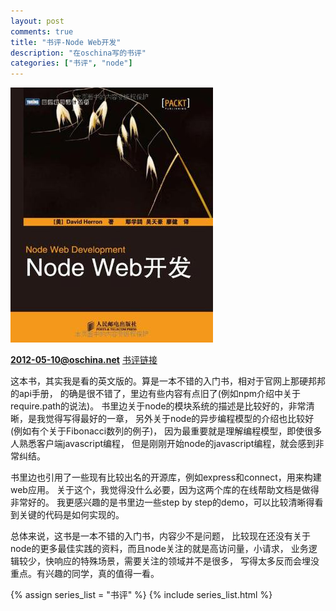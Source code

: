 ```yaml
---
layout: post
comments: true
title: "书评-Node Web开发"
description: "在oschina写的书评"
categories: ["书评", "node"]
---
```


![Node Web开发][2]

**2012-05-10@oschina.net**
[书评链接][1]

这本书，其实我是看的英文版的。算是一本不错的入门书，相对于官网上那硬邦邦的api手册，
的确是很不错了，里边有些内容有点旧了(例如npm介绍中关于require.path的说法)。
书里边关于node的模块系统的描述是比较好的，非常清晰，是我觉得写得最好的一章，
另外关于node的异步编程模型的介绍也比较好(例如有个关于Fibonacci数列的例子)，
因为最重要就是理解编程模型，即使很多人熟悉客户端javascript编程，
但是刚刚开始node的javascript编程，就会感到非常纠结。

书里边也引用了一些现有比较出名的开源库，例如express和connect，用来构建web应用。
关于这个，我觉得没什么必要，因为这两个库的在线帮助文档是做得非常好的。
我更感兴趣的是书里边一些step by step的demo，可以比较清晰得看到关键的代码是如何实现的。

总体来说，这书是一本不错的入门书，内容少不是问题，
比较现在还没有关于node的更多最佳实践的资料，而且node关注的就是高访问量，小请求，
业务逻辑较少，快响应的特殊场景，需要关注的领域并不是很多，
写得太多反而会埋没重点。有兴趣的同学，真的值得一看。

 [1]: http://www.oschina.net/question/244461_53105?sort=default&p=2#answers
 [2]: /assets/images/node_web_development.jpg

{% assign series_list = "书评" %}
{% include series_list.html %}
